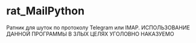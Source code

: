 # rat_MailPython
Ратник для шуток по протоколу Telegram или IMAP. ИСПОЛЬЗОВАНИЕ ДАННОЙ ПРОГРАММЫ В ЗЛЫХ ЦЕЛЯХ УГОЛОВНО НАКАЗУЕМО
